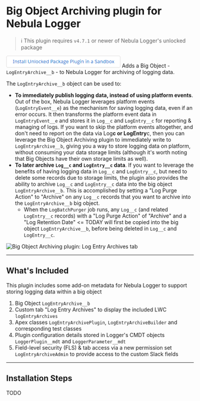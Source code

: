 # Big Object Archiving plugin for Nebula Logger

> :information_source: This plugin requires `v4.7.1` or newer of Nebula Logger's unlocked package

[![Install Unlocked Package](../.images/btn-install-unlocked-package-plugin-sandbox.png)](https://test.salesforce.com/packaging/installPackage.apexp?p0=04t5Y0000015lgLQAQ)
Adds a Big Object - `LogEntryArchive__b` - to Nebula Logger for archiving of logging data.

The `LogEntryArchive__b` object can be used to:

-   **To immediately publish logging data, instead of using platform events**. Out of the box, Nebula Logger leverages platform events (`LogEntryEvent__e`) as the mechanism for saving logging data, even if an error occurs. It then transforms the platform event data in `LogEntryEvent__e` and stores it in `Log__c` and `LogEntry__c` for reporting & managing of logs. If you want to skip the platform events altogether, and don't need to report on the data via Log**c or LogEntry**c, then you can leverage the Big Object Archiving plugin to immediately write to `LogEntryArchive__b`, giving you a way to store logging data on platform, without consuming your data storage limits (although it's worth noting that Big Objects have their own storage limits as well).
-   **To later archive `Log__c` and `LogEntry__c` data**. If you want to leverage the benefits of having logging data in `Log__c` and `LogEntry__c`, but need to delete some records due to storage limits, the plugin also provides the ability to archive `Log__c` and `LogEntry__c` data into the big object `LogEntryArchive__b`. This is accomplished by setting a "Log Purge Action" to "Archive" on any `Log__c` records that you want to archive into the `LogEntryArchive__b` big object.
    -   When the `LogBatchPurger` job runs, any `Log__c` (and related `LogEntry__c` records) with a "Log Purge Action" of "Archive" and a "Log Retention Date" <= TODAY will first be copied into the big object `LogEntryArchive__b`, before being deleted in `Log__c` and `LogEntry__c`.

![Big Object Archiving plugin: Log Entry Archives tab](./images/log-entry-archives-tab.png)

---

## What's Included

This plugin includes some add-on metadata for Nebula Logger to support storing logging data within a big object

1. Big Object `LogEntryArchive__b`
2. Custom tab "Log Entry Archives" to display the included LWC `logEntryArchives`
3. Apex classes `LogEntryArchivePlugin`, `LogEntryArchiveBuilder` and corresponding test classes
4. Plugin configuration details stored in Logger's CMDT objects `LoggerPlugin__mdt` and `LoggerParameter__mdt`
5. Field-level security (FLS) & tab access via a new permission set `LogEntryArchiveAdmin` to provide access to the custom Slack fields

---

## Installation Steps

TODO
